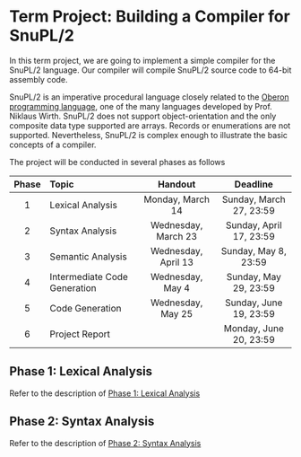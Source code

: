 # Term Project: Building a Compiler for SnuPL/2

In this term project, we are going to implement a simple compiler for the SnuPL/2 language. 
Our compiler will compile SnuPL/2 source code to 64-bit assembly code.

SnuPL/2 is an imperative procedural language closely related to the [Oberon programming language](https://people.inf.ethz.ch/wirth/Oberon/index.html), one of the many languages developed by Prof. Niklaus Wirth. 
SnuPL/2 does not support object-orientation and the only composite data type supported are arrays. 
Records or enumerations are not supported. 
Nevertheless, SnuPL/2 is complex enough to illustrate the basic concepts of a compiler.

The project will be conducted in several phases as follows

| Phase | Topic             | Handout             | Deadline |
|:-----:|:---------------   |:-------------------:|:--------:|
| 1     | Lexical Analysis  | Monday, March 14    | Sunday, March 27, 23:59 |
| 2     | Syntax Analysis   | Wednesday, March 23 | Sunday, April 17, 23:59 |
| 3     | Semantic Analysis | Wednesday, April 13 | Sunday, May 8, 23:59 |
| 4     | Intermediate Code Generation | Wednesday, May 4 | Sunday, May 29, 23:59 |
| 5     | Code Generation   | Wednesday, May 25   | Sunday, June 19, 23:59 |
| 6     | Project Report    |                     | Monday, June 20, 23:59 |

## Phase 1: Lexical Analysis

Refer to the description of [Phase 1: Lexical Analysis](1.Lexical.Analysis.md)


## Phase 2: Syntax Analysis

Refer to the description of [Phase 2: Syntax Analysis](2.Syntax.Analysis.md)
